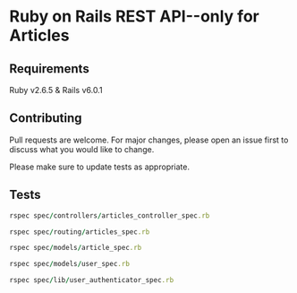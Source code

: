 # Ruby on Rails REST API--only for Articles 

## Requirements
Ruby v2.6.5 & Rails v6.0.1

## Contributing
Pull requests are welcome. For major changes, please open an issue first to discuss what you would like to change.

Please make sure to update tests as appropriate.

## Tests
```ruby
rspec spec/controllers/articles_controller_spec.rb
```
```ruby
rspec spec/routing/articles_spec.rb
```
```ruby
rspec spec/models/article_spec.rb 
```
```ruby
rspec spec/models/user_spec.rb 
```
```ruby
rspec spec/lib/user_authenticator_spec.rb 
```